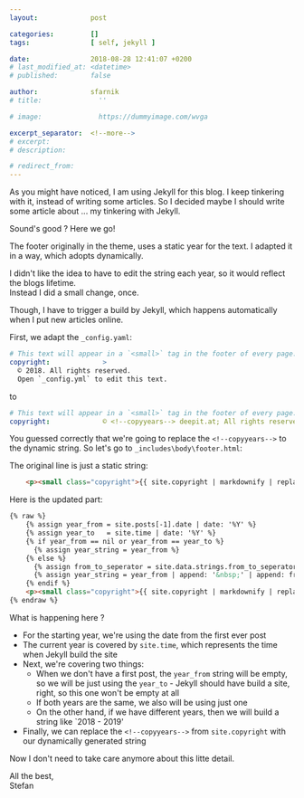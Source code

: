 ```yaml
---
layout:             post

categories:         []
tags:               [ self, jekyll ]

date:               2018-08-28 12:41:07 +0200
# last_modified_at: <datetime>
# published:        false

author:             sfarnik
# title:              ''

# image:              https://dummyimage.com/wvga

excerpt_separator:  <!--more-->
# excerpt:
# description:

# redirect_from:
---
```


As you might have noticed, I am using Jekyll for this blog.
I keep tinkering with it, instead of writing some articles. So I decided maybe I should write some article about ... my tinkering with Jekyll.

Sound's good ? Here we go!

<!--more-->

The footer originally in the theme, uses a static year for the text.
I adapted it in a way, which adopts dynamically.

I didn't like the idea to have to edit the string each year, so it would reflect the blogs lifetime.<br />Instead I did a small change, once.

Though, I have to trigger a build by Jekyll, which happens automatically when I put new articles online.

First, we adapt the ```_config.yaml```:

~~~yaml
# This text will appear in a `<small>` tag in the footer of every page.
copyright:             >
  © 2018. All rights reserved.
  Open `_config.yml` to edit this text.
~~~

to

~~~yaml
# This text will appear in a `<small>` tag in the footer of every page.
copyright:             © <!--copyyears--> deepit.at; All rights reserved.
~~~

You guessed correctly that we're going to replace the ```<!--copyyears-->``` to the dynamic string.
So let's go to ```_includes\body\footer.html```:

The original line is just a static string:
~~~html
    <p><small class="copyright">{{ site.copyright | markdownify | replace:'<p>','' | replace:'</p>','' }}</small></p>
~~~

Here is the updated part:
~~~html
{% raw %}
    {% assign year_from = site.posts[-1].date | date: '%Y' %}
    {% assign year_to   = site.time | date: '%Y' %}
    {% if year_from == nil or year_from == year_to %}
      {% assign year_string = year_from %}
    {% else %}
      {% assign from_to_seperator = site.data.strings.from_to_seperator | default: '-' %}
      {% assign year_string = year_from | append: '&nbsp;' | append: from_to_seperator | append: '&nbsp;' | append: year_to %}
    {% endif %}
    <p><small class="copyright">{{ site.copyright | markdownify | replace:'<!--copyyears-->',year_string | replace:'<p>','' | replace:'</p>','' }}</small></p>
{% endraw %}
~~~

What is happening here ?

- For the starting year, we're using the date from the first ever post
- The current year is covered by ```site.time```, which represents the time when Jekyll build the site
- Next, we're covering two things:
  - When we don't have a first post, the ```year_from``` string will be empty, so we will be just using the ```year_to``` - Jekyll should have build a site, right, so this one won't be empty at all
  - If both years are the same, we also will be using just one
  - On the other hand, if we have different years, then we will build a string like `2018 - 2019'
- Finally, we can replace the ```<!--copyyears-->``` from ```site.copyright``` with our dynamically generated string

Now I don't need to take care anymore about this litte detail.

All the best,<br />Stefan
